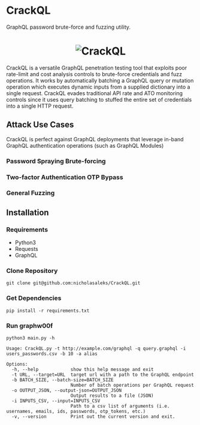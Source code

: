 CrackQL
=======
GraphQL password brute-force and fuzzing utility.

<h1 align="center">
	<img src="https://github.com/nicholasaleks/CrackQL/blob/master/static/CrackQL-Banner.png?raw=true" alt="CrackQL"/>
	<br>
</h1>

CrackQL is a versatile GraphQL penetration testing tool that exploits poor rate-limit and cost analysis controls to brute-force credentials and fuzz operations.
It works by automatically batching a GraphQL query or mutation operation which executes dynamic inputs from a supplied dictionary into a single request.
CrackQL evades traditional API rate and ATO monitoring controls since it uses query batching to stuffed the entire set of credentials into a single HTTP request.


## Attack Use Cases

CrackQL is perfect against GraphQL deployments that leverage in-band GraphQL authentication operations (such as GraphQL Modules)

### Password Spraying Brute-forcing


### Two-factor Authentication OTP Bypass


### General Fuzzing


## Installation

### Requirements
- Python3
- Requests
- GraphQL

### Clone Repository
`git clone git@github.com:nicholasaleks/CrackQL.git`


### Get Dependencies
`pip install -r requirements.txt`

### Run graphw00f
`python3 main.py -h`

```
Usage: CrackQL.py -t http://example.com/graphql -q query.graphql -i users_passwords.csv -b 10 -a alias

Options:
  -h, --help            show this help message and exit
  -t URL, --target=URL  target url with a path to the GraphQL endpoint
  -b BATCH_SIZE, --batch-size=BATCH_SIZE
                        Number of batch operations per GraphQL request
  -o OUTPUT_JSON, --output-json=OUTPUT_JSON
                        Output results to a file (JSON)
  -i INPUTS_CSV, --input=INPUTS_CSV
                        Path to a csv list of arguments (i.e. usernames, emails, ids, passwords, otp_tokens, etc.)
  -v, --version         Print out the current version and exit.
```
